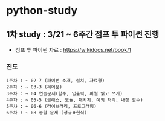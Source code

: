 # python-study
## 1차 study : 3/21 ~ 6주간 점프 투 파이썬 진행
- 점프 투 파이썬 자료 : https://wikidocs.net/book/1

### 진도
```
1주차 : ~ 02-7 (파이썬 소개, 설치, 자료형)
2주차 : ~ 03-3 (제어문)
3주차 : ~ 04 연습문제(함수, 입출력, 파일 읽고 쓰기)
4주차 : ~ 05-5 (클래스, 모듈, 패키지, 예외 처리, 내장 함수)
5주차 : ~ 06-6 (라이브러리, 프로그래밍)
6주차 : ~ 08 종합 문제 (정규표현식)
```

